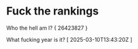 # Fuck the rankings

Who the hell am I?
{ 26423827 }

What fucking year is it?
[ 2025-03-10T13:43:20Z ]
